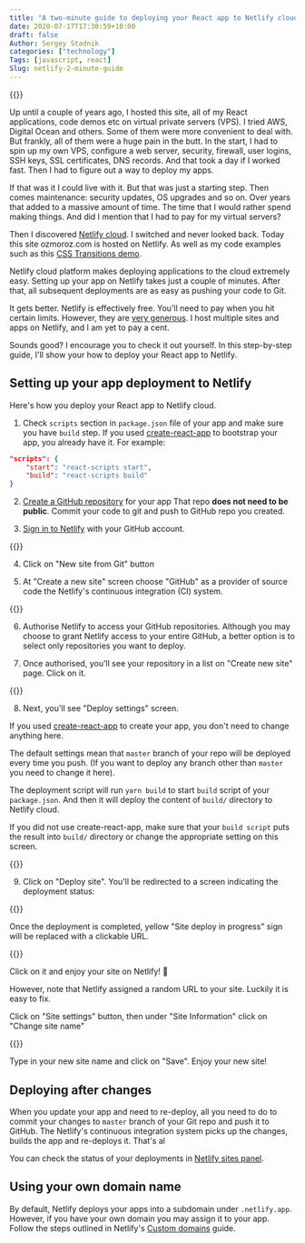 ```yaml
---
title: "A two-minute guide to deploying your React app to Netlify cloud"
date: 2020-07-17T17:30:59+10:00
draft: false
Author: Sergey Stadnik
categories: ["technology"]
Tags: [javascript, react]
Slug: netlify-2-minute-guide
---
```


{{<responsive-figure src="feature.png" width="640" alt="Plug into cloud">}}

Up until a couple of years ago, I hosted this site, all of my React applications, code demos etc on virtual private servers (VPS). I tried AWS, Digital Ocean and others. Some of them were more convenient to deal with. But frankly, all of them were a huge pain in the butt. In the start, I had to spin up my own VPS, configure a web server, security, firewall, user logins, SSH keys, SSL certificates, DNS records. And that took a day if I worked fast. Then I had to figure out a way to deploy my apps.

If that was it I could live with it. But that was just a starting step.
Then comes maintenance: security updates, OS upgrades and so on. Over years that added to a massive amount of time. The time that I would rather spend making things. And did I mention that I had to pay for my virtual servers?

Then I discovered [Netlify cloud](https://netlify.com). I switched and never looked back. Today this site ozmoroz.com is hosted on Netlify. As well as my code examples such as this [CSS Transitions demo](https://react-css-transitions-demo.netlify.app/).

Netlify cloud platform makes deploying applications to the cloud extremely easy. Setting up your app on Netlify takes just a couple of minutes. After that, all subsequent deployments are as easy as pushing your code to Git.

It gets better. Netlify is effectively free. You'll need to pay when you hit certain limits. However, they are [very generous](https://www.netlify.com/pricing/). I host multiple sites and apps on Netlify, and I am yet to pay a cent.

Sounds good? I encourage you to check it out yourself. In this step-by-step guide, I'll show your how to deploy your React app to Netlify.

<!--more-->

## Setting up your app deployment to Netlify

Here's how you deploy your React app to Netlify cloud.

1. Check `scripts` section in `package.json` file of your app and make sure you have `build` step. If you used [create-react-app](https://github.com/facebook/create-react-app) to bootstrap your app, you already have it.
For example:

```json
"scripts": {
    "start": "react-scripts start",
    "build": "react-scripts build"
}
```

2. [Create a GitHub repository](https://docs.github.com/en/github/getting-started-with-github/create-a-repo) for your app That repo **does not need to be public**. Commit your code to git and push to GitHub repo you created.

3. [Sign in to Netlify](https://app.netlify.com/) with your GitHub account.

{{<responsive-figure src="netlify-login-github.png" width="640" alt="Netlify login screen">}}

4. Click on "New site from Git" button

5. At "Create a new site" screen choose "GitHub" as a provider of source code the Netlify's continuous integration (CI) system.

{{<responsive-figure src="netlify-github-button.png" width="640" alt="Click on GitHub at Create a new site screen">}}

6. Authorise Netlify to access your GitHub repositories. Although you may choose to grant Netlify access to your entire GitHub, a better option is to select only repositories you want to deploy.

7. Once authorised, you'll see your repository in a list on "Create new site" page. Click on it.

{{<responsive-figure src="netlify-choose-repo.png" width="640" alt="Choose a repository at Create a new site screen">}}

8. Next, you'll see "Deploy settings" screen.

If you used [create-react-app](https://github.com/facebook/create-react-app) to create your app, you don't need to change anything here.

The default settings mean that  `master` branch of your repo will be deployed every time you push.
(If you want to deploy any branch other than `master` you need to change it here).

The deployment script will run `yarn build` to start `build` script of your `package.json`. And then it will deploy the content of `build/` directory to Netlify cloud.

If you did not use create-react-app, make sure that your `build script` puts the result into `build/` directory or change the appropriate setting on this screen.

{{<responsive-figure src="netlify-deploy-settings.png" width="640" alt="Deploy settings screen">}}

9. Click on "Deploy site". You'll be redirected to a screen indicating the deployment status:

{{<responsive-figure src="netlify-deployment-status.png" width="640" alt="Site deploy in progress">}}

Once the deployment is completed, yellow "Site deploy in progress" sign will be replaced with a clickable URL.

{{<responsive-figure src="netlify-deployment-green.png" width="640" alt="Site deploy is completed">}}

Click on it and enjoy your site on Netlify!  🎉

However, note that Netlify assigned a random URL to your site. Luckily it is easy to fix.

Click on "Site settings" button, then under "Site Information" click on "Change site name"

{{<responsive-figure src="netlify-change-site-name.png" width="640" alt="Site details screen">}}

Type in your new site name and click on "Save".  Enjoy your new site!

## Deploying after changes

When you update your app and need to re-deploy, all you need to do to commit your changes to `master` branch of your Git repo and push it to GitHub. The Netlify's continuous integration system picks up the changes, builds the app and re-deploys it. That's al

You can check the status of your deployments in [Netlify sites panel](https://app.netlify.com/).

## Using your own domain name

By default, Netlify deploys your apps into a subdomain under `.netlify.app`. However, if you have your own domain you may assign it to your app. Follow the steps outlined in Netlify's [Custom domains](https://docs.netlify.com/domains-https/custom-domains/) guide.
